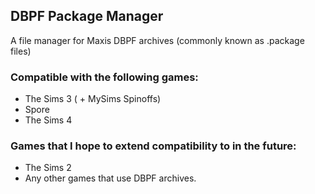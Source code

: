 ﻿## DBPF Package Manager

A file manager for Maxis DBPF archives (commonly known as .package files)

### Compatible with the following games:

* The Sims 3 ( + MySims Spinoffs)
* Spore
* The Sims 4

### Games that I hope to extend compatibility to in the future:

* The Sims 2
* Any other games that use DBPF archives.